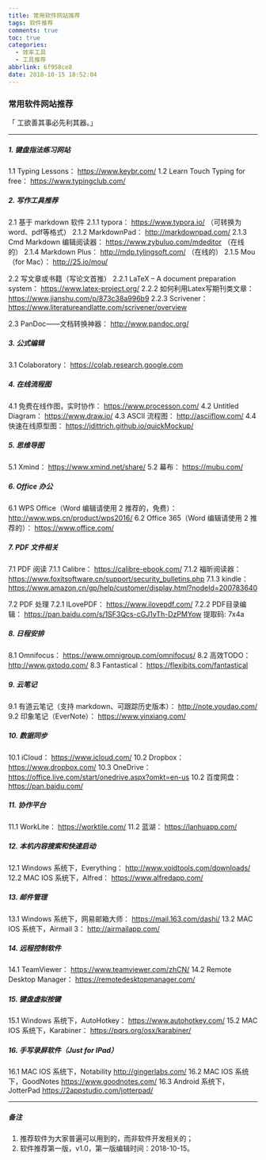 ```yaml
---
title: 常用软件网站推荐
tags: 软件推荐
comments: true
toc: true
categories:
  - 效率工具
  - 工具推荐
abbrlink: 6f958ce8
date: 2018-10-15 18:52:04
---
```

<script type="text/javascript" src="/js/src/bai.js"></script>

### 常用软件网站推荐

>
「 工欲善其事必先利其器。」
>

---
##### 1. 键盘指法练习网站
>
 1.1 Typing Lessons： https://www.keybr.com/
 1.2 Learn Touch Typing for free： https://www.typingclub.com/
>

##### 2. 写作工具推荐
>
2.1 基于 markdown 软件
    2.1.1 typora： https://www.typora.io/ （可转换为 word、pdf等格式）
    2.1.2 MarkdownPad： http://markdownpad.com/
    2.1.3 Cmd Markdown 编辑阅读器： https://www.zybuluo.com/mdeditor （在线的）
    2.1.4 Markdown Plus： http://mdp.tylingsoft.com/ （在线的）
    2.1.5 Mou（for Mac）： http://25.io/mou/

2.2 写文章或书籍（写论文首推）
    2.2.1 LaTeX – A document preparation system： https://www.latex-project.org/
    2.2.2 如何利用Latex写期刊类文章： https://www.jianshu.com/p/873c38a996b9
    2.2.3 Scrivener： https://www.literatureandlatte.com/scrivener/overview

2.3 PanDoc——文档转换神器： http://www.pandoc.org/
>
##### 3. 公式编辑
>
3.1 Colaboratory： https://colab.research.google.com
>

##### 4. 在线流程图
>
4.1 免费在线作图，实时协作： https://www.processon.com/
4.2 Untitled Diagram： https://www.draw.io/
4.3 ASCII 流程图： http://asciiflow.com/
4.4 快速在线原型图： https://jdittrich.github.io/quickMockup/
>

##### 5. 思维导图
>
5.1 Xmind： https://www.xmind.net/share/
5.2 幕布： https://mubu.com/
>

##### 6. Office 办公
>
6.1 WPS Office（Word 编辑请使用 2 推荐的，免费）： http://www.wps.cn/product/wps2016/
6.2 Office 365（Word 编辑请使用 2 推荐的）： https://www.office.com/
>
##### 7. PDF 文件相关
>
7.1 PDF 阅读
    7.1.1 Calibre： https://calibre-ebook.com/
    7.1.2 福昕阅读器： https://www.foxitsoftware.cn/support/security_bulletins.php
    7.1.3 kindle： https://www.amazon.cn/gp/help/customer/display.html?nodeId=200783640

7.2 PDF 处理
    7.2.1 ILovePDF： https://www.ilovepdf.com/
    7.2.2 PDF目录编辑： https://pan.baidu.com/s/1SF3Qcs-cGJ1yTh-DzPMYow 提取码: 7x4a
>


##### 8. 日程安排
>
8.1 Omnifocus： https://www.omnigroup.com/omnifocus/
8.2 高效TODO： http://www.gxtodo.com/
8.3 Fantastical： https://flexibits.com/fantastical
>

##### 9. 云笔记
>
9.1 有道云笔记（支持 markdown、可跟踪历史版本）： http://note.youdao.com/
9.2 印象笔记（EverNote）： https://www.yinxiang.com/
>

##### 10. 数据同步
>
10.1 iCloud： https://www.icloud.com/
10.2 Dropbox： https://www.dropbox.com/
10.3 OneDrive： https://office.live.com/start/onedrive.aspx?omkt=en-us
10.2 百度网盘： https://pan.baidu.com/
>

##### 11. 协作平台
>
11.1 WorkLite： https://worktile.com/
11.2 蓝湖： https://lanhuapp.com/
>

##### 12. 本机内容搜索和快速启动
>
12.1 Windows 系统下，Everything： http://www.voidtools.com/downloads/
12.2 MAC IOS 系统下，Alfred： https://www.alfredapp.com/
>

##### 13. 邮件管理
>
13.1 Windows 系统下，网易邮箱大师： https://mail.163.com/dashi/
13.2 MAC IOS 系统下，Airmail 3： http://airmailapp.com/
>
##### 14. 远程控制软件
>
14.1 TeamViewer： https://www.teamviewer.com/zhCN/
14.2 Remote Desktop Manager： https://remotedesktopmanager.com/
>

##### 15. 键盘虚拟按键
>
15.1 Windows 系统下，AutoHotkey： https://www.autohotkey.com/
15.2 MAC IOS 系统下，Karabiner： https://pqrs.org/osx/karabiner/
>

##### 16. 手写录屏软件（Just for IPad）
>
16.1 MAC IOS 系统下，Notability http://gingerlabs.com/
16.2 MAC IOS 系统下，GoodNotes  https://www.goodnotes.com/
16.3 Android 系统下，JotterPad https://2appstudio.com/jotterpad/
>

---

##### 备注
>
1. 推荐软件为大家普遍可以用到的，而非软件开发相关的；
2. 软件推荐第一版，v1.0，第一版编辑时间：2018-10-15。
>
